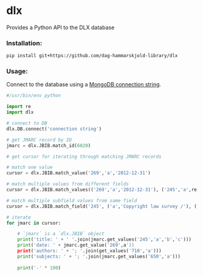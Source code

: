 
# dlx
Provides a Python API to the DLX database

### Installation:
```bash
pip install git+https://github.com/dag-hammarskjold-library/dlx
```

### Usage:

Connect to the database using a [MongoDB connection string](https://docs.mongodb.com/manual/reference/connection-string/).

```python
#/usr/bin/env python

import re
import dlx

# connect to DB
dlx.DB.connect('connection string')

# get JMARC record by ID
jmarc = dlx.JBIB.match_id(6020)

# get cursor for iterating through matching JMARC records

# match one value
cursor = dlx.JBIB.match_value('269','a','2012-12-31')

# match multiple values from different fields
cursor = dlx.JBIB.match_values(('269','a','2012-12-31'), ('245','a',re.compile('report',re.IGNORECASE)))

# match multiple subfield values from same field
cursor = dlx.JBIB.match_field('245', ('a','Copyright law survey /'), ('c','World Intellectual Property Organization.'))

# iterate
for jmarc in cursor:

    # `jmarc` is a `dlx.JBIB` object
    print('title: ' + ' '.join(jmarc.get_values('245','a','b','c')))
    print('date: ' + jmarc.get_value('269',a'))
    print('authors: ' + '; '.join(get_values('710','a')))
    print('subjects: ' + '; '.join(jmarc.get_values('650','a')))
		
    print('-' * 100)
    
```
